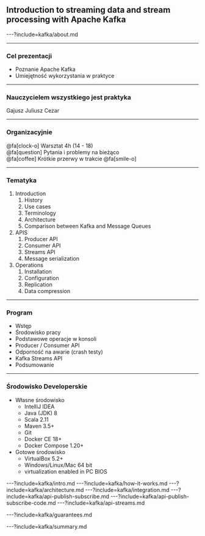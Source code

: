 
## Introduction to streaming data and stream processing with Apache Kafka



---?include=kafka/about.md



---
### Cel prezentacji
* Poznanie Apache Kafka
* Umiejętność wykorzystania w praktyce



---
### Nauczycielem wszystkiego jest praktyka
Gajusz Juliusz Cezar



---
### Organizacyjnie
@fa[clock-o] Warsztat 4h (14 - 18) <br />
@fa[question] Pytania i problemy na bieżąco <br />
@fa[coffee] Krótkie przerwy w trakcie @fa[smile-o] <br />



---
### Tematyka
<!-- .slide: class="font80" -->
1. Introduction
    1. History
    1. Use cases
    1. Terminology
    1. Architecture
    1. Comparison between Kafka and Message Queues
1. APIS
    1. Producer API
    1. Consumer API
    1. Streams API
    1. Message serialization
1. Operations
    1. Installation
    1. Configuration
    1. Replication
    1. Data compression


---
### Program
<!-- .slide: class="font80" -->
* Wstęp
* Środowisko pracy
* Podstawowe operacje w konsoli
* Producer / Consumer API
* Odporność na awarie (crash testy)
* Kafka Streams API
* Podsumowanie



---
<!-- .slide: class="font80" -->
### Środowisko Developerskie
* Własne środowisko
    * IntelliJ IDEA
    * Java (JDK) 8
    * Scala 2.11
    * Maven 3.5+
    * Git
    * Docker CE 18+
    * Docker Compose 1.20+
* Gotowe środowisko
    * VirtualBox 5.2+
    * Windows/Linux/Mac 64 bit
    * virtualization enabled in PC BIOS


---?include=kafka/intro.md
---?include=kafka/how-it-works.md
---?include=kafka/architecture.md
---?include=kafka/integration.md
---?include=kafka/api-publish-subscribe.md
---?include=kafka/api-publish-subscribe-code.md
---?include=kafka/api-streams.md

---?include=kafka/guarantees.md

---?include=kafka/summary.md